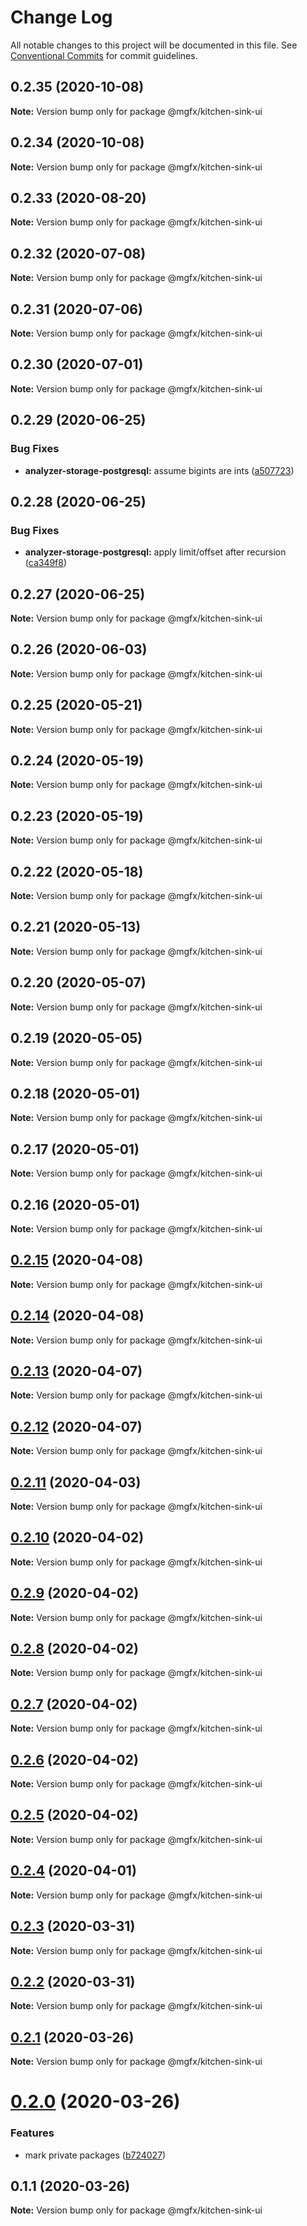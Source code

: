 # Change Log

All notable changes to this project will be documented in this file.
See [Conventional Commits](https://conventionalcommits.org) for commit guidelines.

## 0.2.35 (2020-10-08)

**Note:** Version bump only for package @mgfx/kitchen-sink-ui





## 0.2.34 (2020-10-08)

**Note:** Version bump only for package @mgfx/kitchen-sink-ui





## 0.2.33 (2020-08-20)

**Note:** Version bump only for package @mgfx/kitchen-sink-ui





## 0.2.32 (2020-07-08)

**Note:** Version bump only for package @mgfx/kitchen-sink-ui





## 0.2.31 (2020-07-06)

**Note:** Version bump only for package @mgfx/kitchen-sink-ui





## 0.2.30 (2020-07-01)

**Note:** Version bump only for package @mgfx/kitchen-sink-ui





## 0.2.29 (2020-06-25)


### Bug Fixes

* **analyzer-storage-postgresql:** assume bigints are ints ([a507723](https://github.com/ai-labs-team/mgFx/commit/a507723))





## 0.2.28 (2020-06-25)


### Bug Fixes

* **analyzer-storage-postgresql:** apply limit/offset after recursion ([ca349f8](https://github.com/ai-labs-team/mgFx/commit/ca349f8))





## 0.2.27 (2020-06-25)

**Note:** Version bump only for package @mgfx/kitchen-sink-ui





## 0.2.26 (2020-06-03)

**Note:** Version bump only for package @mgfx/kitchen-sink-ui





## 0.2.25 (2020-05-21)

**Note:** Version bump only for package @mgfx/kitchen-sink-ui





## 0.2.24 (2020-05-19)

**Note:** Version bump only for package @mgfx/kitchen-sink-ui





## 0.2.23 (2020-05-19)

**Note:** Version bump only for package @mgfx/kitchen-sink-ui





## 0.2.22 (2020-05-18)

**Note:** Version bump only for package @mgfx/kitchen-sink-ui





## 0.2.21 (2020-05-13)

**Note:** Version bump only for package @mgfx/kitchen-sink-ui





## 0.2.20 (2020-05-07)

**Note:** Version bump only for package @mgfx/kitchen-sink-ui





## 0.2.19 (2020-05-05)

**Note:** Version bump only for package @mgfx/kitchen-sink-ui





## 0.2.18 (2020-05-01)

**Note:** Version bump only for package @mgfx/kitchen-sink-ui





## 0.2.17 (2020-05-01)

**Note:** Version bump only for package @mgfx/kitchen-sink-ui





## 0.2.16 (2020-05-01)

**Note:** Version bump only for package @mgfx/kitchen-sink-ui





## [0.2.15](https://github.com/ai-labs-team/mgFx/compare/@mgfx/kitchen-sink-ui@0.2.14...@mgfx/kitchen-sink-ui@0.2.15) (2020-04-08)

**Note:** Version bump only for package @mgfx/kitchen-sink-ui





## [0.2.14](https://github.com/ai-labs-team/mgFx/compare/@mgfx/kitchen-sink-ui@0.2.13...@mgfx/kitchen-sink-ui@0.2.14) (2020-04-08)

**Note:** Version bump only for package @mgfx/kitchen-sink-ui





## [0.2.13](https://github.com/ai-labs-team/mgFx/compare/@mgfx/kitchen-sink-ui@0.2.12...@mgfx/kitchen-sink-ui@0.2.13) (2020-04-07)

**Note:** Version bump only for package @mgfx/kitchen-sink-ui





## [0.2.12](https://github.com/ai-labs-team/mgFx/compare/@mgfx/kitchen-sink-ui@0.2.11...@mgfx/kitchen-sink-ui@0.2.12) (2020-04-07)

**Note:** Version bump only for package @mgfx/kitchen-sink-ui





## [0.2.11](https://github.com/ai-labs-team/mgFx/compare/@mgfx/kitchen-sink-ui@0.2.10...@mgfx/kitchen-sink-ui@0.2.11) (2020-04-03)

**Note:** Version bump only for package @mgfx/kitchen-sink-ui





## [0.2.10](https://github.com/ai-labs-team/mgFx/compare/@mgfx/kitchen-sink-ui@0.2.9...@mgfx/kitchen-sink-ui@0.2.10) (2020-04-02)

**Note:** Version bump only for package @mgfx/kitchen-sink-ui





## [0.2.9](https://github.com/ai-labs-team/mgFx/compare/@mgfx/kitchen-sink-ui@0.2.8...@mgfx/kitchen-sink-ui@0.2.9) (2020-04-02)

**Note:** Version bump only for package @mgfx/kitchen-sink-ui





## [0.2.8](https://github.com/ai-labs-team/mgFx/compare/@mgfx/kitchen-sink-ui@0.2.7...@mgfx/kitchen-sink-ui@0.2.8) (2020-04-02)

**Note:** Version bump only for package @mgfx/kitchen-sink-ui





## [0.2.7](https://github.com/ai-labs-team/mgFx/compare/@mgfx/kitchen-sink-ui@0.2.6...@mgfx/kitchen-sink-ui@0.2.7) (2020-04-02)

**Note:** Version bump only for package @mgfx/kitchen-sink-ui





## [0.2.6](https://github.com/ai-labs-team/mgFx/compare/@mgfx/kitchen-sink-ui@0.2.5...@mgfx/kitchen-sink-ui@0.2.6) (2020-04-02)

**Note:** Version bump only for package @mgfx/kitchen-sink-ui





## [0.2.5](https://github.com/ai-labs-team/mgFx/compare/@mgfx/kitchen-sink-ui@0.2.4...@mgfx/kitchen-sink-ui@0.2.5) (2020-04-02)

**Note:** Version bump only for package @mgfx/kitchen-sink-ui





## [0.2.4](https://github.com/ai-labs-team/mgFx/compare/@mgfx/kitchen-sink-ui@0.2.3...@mgfx/kitchen-sink-ui@0.2.4) (2020-04-01)

**Note:** Version bump only for package @mgfx/kitchen-sink-ui





## [0.2.3](https://github.com/ai-labs-team/mgFx/compare/@mgfx/kitchen-sink-ui@0.2.2...@mgfx/kitchen-sink-ui@0.2.3) (2020-03-31)

**Note:** Version bump only for package @mgfx/kitchen-sink-ui





## [0.2.2](https://github.com/ai-labs-team/mgFx/compare/@mgfx/kitchen-sink-ui@0.2.1...@mgfx/kitchen-sink-ui@0.2.2) (2020-03-31)

**Note:** Version bump only for package @mgfx/kitchen-sink-ui





## [0.2.1](https://github.com/ai-labs-team/mgFx/compare/@mgfx/kitchen-sink-ui@0.2.0...@mgfx/kitchen-sink-ui@0.2.1) (2020-03-26)

**Note:** Version bump only for package @mgfx/kitchen-sink-ui





# [0.2.0](https://github.com/ai-labs-team/mgFx/compare/@mgfx/kitchen-sink-ui@0.1.1...@mgfx/kitchen-sink-ui@0.2.0) (2020-03-26)


### Features

* mark private packages ([b724027](https://github.com/ai-labs-team/mgFx/commit/b724027))





## 0.1.1 (2020-03-26)

**Note:** Version bump only for package @mgfx/kitchen-sink-ui
